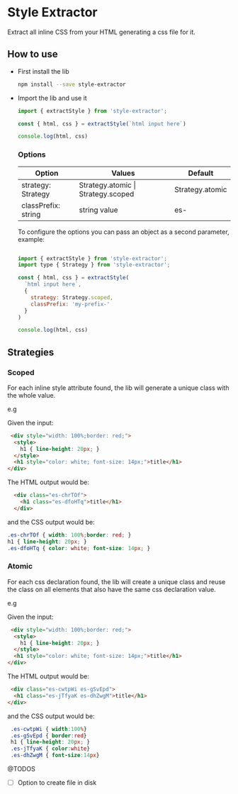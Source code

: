 # Style Extractor

Extract all inline CSS from your HTML generating a css file for it.

## How to use

- First install the lib

  ```bash
  npm install --save style-extractor
  ```

- Import the lib and use it

  ```js
  import { extractStyle } from 'style-extractor';

  const { html, css } = extractStyle(`html input here`)
  
  console.log(html, css)
  ```

  ### Options

  | Option | Values  | Default |
  |---|---|---|
  | strategy: Strategy  |  Strategy.atomic \| Strategy.scoped | Strategy.atomic |
  | classPrefix: string  |  string value | es-  |

  To configure the options you can pass an object as a second parameter, example:

  ```js

  import { extractStyle } from 'style-extractor';
  import type { Strategy } from 'style-extractor';

  const { html, css } = extractStyle(
    `html input here`,
    { 
      strategy: Strategy.scoped, 
      classPrefix: 'my-prefix-' 
    }
  )

  console.log(html, css)
  ```

## Strategies

### Scoped
  For each inline style attribute found, the lib will generate a unique class with the whole value.
  
  e.g

  Given the input:

  ```html
   <div style="width: 100%;border: red;">
    <style>
      h1 { line-height: 20px; }
    </style>
    <h1 style="color: white; font-size: 14px;">title</h1>  
  </div>
  ```

  The HTML output would be:

  ```html
    <div class="es-chrTOf">
      <h1 class="es-dfoHTq">title</h1>  
    </div>
  ```

  and the CSS output would be:

  ```css
  .es-chrTOf { width: 100%;border: red; }
  h1 { line-height: 20px; }
  .es-dfoHTq { color: white; font-size: 14px; }
  ```

### Atomic
  For each css declaration found, the lib will create a unique class and reuse the class on all elements that also have the same css declaration value.


  e.g

  Given the input:

  ```html
   <div style="width: 100%;border: red;">
    <style>
      h1 { line-height: 20px; }
    </style>
    <h1 style="color: white; font-size: 14px;">title</h1>  
  </div>
  ```

  The HTML output would be:

  ```html
   <div class="es-cwtpWi es-gSvEpd">
    <h1 class="es-jTfyaK es-dhZwgM">title</h1>  
  </div>
  ```

  and the CSS output would be:

  ```css
   .es-cwtpWi { width:100%}
   .es-gSvEpd { border:red}
   h1 { line-height: 20px; }
   .es-jTfyaK { color:white}
   .es-dhZwgM { font-size:14px}
  ```


@TODOS

- [ ] Option to create file in disk
